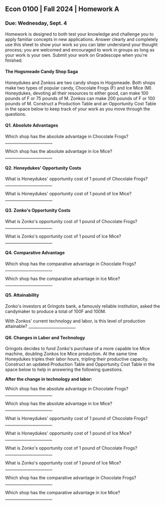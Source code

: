 ## Econ 0100 | Fall 2024 | Homework A

### Due: Wednesday, Sept. 4

Homework is designed to both test your knowledge and challenge you to apply familiar concepts in new applications. Answer clearly and completely use this sheet to show your work so you can later understand your thought process; you are welcomed and encouraged to work in groups as long as your work is your own. Submit your work on Gradescope when you're finished.

#### The Hogsmeade Candy Shop Saga

Honeydukes and Zonkos are two candy shops in Hogsmeade. Both shops make two types of popular candy, Chocolate Frogs (F) and Ice Mice (M). Honeydukes, devoting all their resources to either good, can make 100 pounds of F or 75 pounds of M. Zonkos can make 200 pounds of F or 100 pounds of M. Construct a Production Table and an Opportunity Cost Table in the space below to keep track of your work as you move through the questions.

#### Q1. Absolute Advantages

Which shop has the absolute advantage in Chocolate Frogs? ________________________

Which shop has the absolute advantage in Ice Mice? ________________________

#### Q2. Honeydukes' Opportunity Costs

What is Honeydukes' opportunity cost of 1 pound of Chocolate Frogs? ________________________

What is Honeydukes' opportunity cost of 1 pound of Ice Mice? ________________________

#### Q3. Zonko's Opportunity Costs

What is Zonko's opportunity cost of 1 pound of Chocolate Frogs? ________________________

What is Zonko's opportunity cost of 1 pound of Ice Mice? ________________________

#### Q4. Comparative Advantage

Which shop has the comparative advantage in Chocolate Frogs? ________________________

Which shop has the comparative advantage in Ice Mice? ________________________

#### Q5. Attainability

Zonko's investors at Gringots bank, a famously reliable institution, asked the candymaker to produce a total of 100F and 100M.

With Zonkos' current technology and labor, is this level of production attainable? ________________________

#### Q6. Changes in Labor and Technology

Gringots decides to fund Zonko's purchase of a more capable Ice Mice machine, doubling Zonkos Ice Mice production. At the same time Honeydukes triples their labor hours, tripling their productive capacity. Construct an updated Production Table and Opportunity Cost Table in the space below to help in answering the following questions.

**After the change in technology and labor:**

Which shop has the absolute advantage in Chocolate Frogs? ________________________

Which shop has the absolute advantage in Ice Mice? ________________________

What is Honeydukes' opportunity cost of 1 pound of Chocolate Frogs? ________________________

What is Honeydukes' opportunity cost of 1 pound of Ice Mice? ________________________

What is Zonko's opportunity cost of 1 pound of Chocolate Frogs? ________________________

What is Zonko's opportunity cost of 1 pound of Ice Mice? ________________________

Which shop has the comparative advantage in Chocolate Frogs? ________________________

Which shop has the comparative advantage in Ice Mice? ________________________